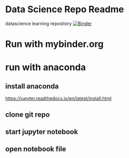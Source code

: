 # Data Science Repo Readme
datascience learning repository
[![Binder](https://mybinder.org/badge_logo.svg)](https://mybinder.org/v2/gh/iannovic/datsascience/master)


# Run with mybinder.org

# run with anaconda

## install anaconda

https://jupyter.readthedocs.io/en/latest/install.html

## clone git repo 

## start jupyter notebook 

## open notebook file

